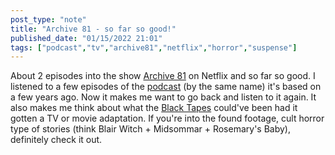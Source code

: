```yaml
---
post_type: "note" 
title: "Archive 81 - so far so good!"
published_date: "01/15/2022 21:01"
tags: ["podcast","tv","archive81","netflix","horror","suspense"]
---
```


About 2 episodes into the show [Archive 81](https://www.netflix.com/title/80222802) on Netflix and so far so good. I listened to a few episodes of the [podcast](https://www.archive81.com/) (by the same name) it's based on a few years ago. Now it makes me want to go back and listen to it again. It also makes me think about what the [Black Tapes](https://theblacktapespodcast.com/) could've been had it gotten a TV or movie adaptation. If you're into the found footage, cult horror type of stories (think Blair Witch + Midsommar + Rosemary's Baby), definitely check it out. 